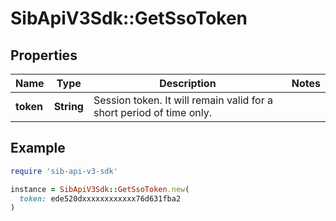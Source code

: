 # SibApiV3Sdk::GetSsoToken

## Properties

| Name | Type | Description | Notes |
| ---- | ---- | ----------- | ----- |
| **token** | **String** | Session token. It will remain valid for a short period of time only. |  |

## Example

```ruby
require 'sib-api-v3-sdk'

instance = SibApiV3Sdk::GetSsoToken.new(
  token: ede520dxxxxxxxxxxxx76d631fba2
)
```

